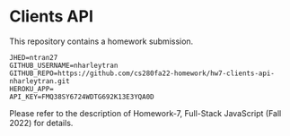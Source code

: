 # Clients API

This repository contains a homework submission.

```text
JHED=ntran27
GITHUB_USERNAME=nharleytran
GITHUB_REPO=https://github.com/cs280fa22-homework/hw7-clients-api-nharleytran.git
HEROKU_APP=
API_KEY=FMQ38SY6724WDTG692K13E3YQA0D
```

Please refer to the description of Homework-7, Full-Stack JavaScript (Fall 2022) for details.